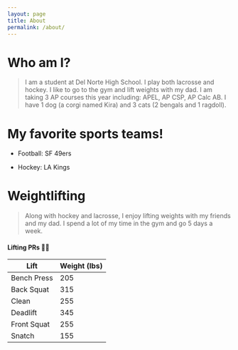 ```yaml
---
layout: page
title: About
permalink: /about/
---
```


# Who am I?

> I am a student at Del Norte High School. I play both lacrosse and hockey. I like to go to the gym and lift weights with my dad. I am taking 3 AP courses this year including: APEL, AP CSP, AP Calc AB. I have 1 dog (a corgi named Kira) and 3 cats (2 bengals and 1 ragdoll).

# My favorite sports teams!

- Football: SF 49ers

- Hockey: LA Kings

# Weightlifting

> Along with hockey and lacrosse, I enjoy lifting weights with my friends and my dad. I spend a lot of my time in the gym and go 5 days a week.

#### Lifting PRs 💪💪

| Lift | Weight (lbs) |
| ---- | ----------- |
| Bench Press | 205 |
| Back Squat | 315 |
| Clean | 255 |
| Deadlift | 345 |
| Front Squat | 255 |
| Snatch | 155 |
